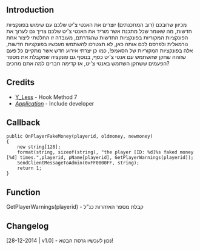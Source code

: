 ## Introduction ##
מכיוון שרובכם (רוב המתכנתים) יוצרים את האנטי צ'יט שלכם עם שימוש בפונקציות חדשות, מה שאומר
שכל מתכנת אשר מוריד את האנטי צ'יט שלכם צריך גם לערוך את הפונקציות המקוריות בפונקציות החדשות שהגדרתם,
מעובדה זו החלטתי ליצור אחת נורמאלית ולפרסם לכם אותה כאן, לא תצטרכו להשתמש מעכשיו בפונקציות חדשות,
אלה בפונקציות המקוריות של הסאמפ!, כמו כן יצרתי אירוע חדש אשר מתקיים כל פעם שזוהה שחקן שהשתמש עם אנטי צ'יט כסף,
בנוסף גם פונקציה שמקבלת את מספר הפעמים ששחקן השתמש באנטי צ'יט, אז קדימה חברים למה אתם מחכים?

## Credits ##
* [Y_Less](http://forum.sa-mp.com/showthread.php?t=441293) - Hook Method 7
* [_Application_](http://www.fxp.co.il/member.php?u=782565) - Include developer

## Callback ##
	
	public OnPlayerFakeMoney(playerid, oldmoney, newmoney)
	{
		new string[128];
		format(string, sizeof(string), "the player [ID: %d]%s faked money [%d] times.",playerid, pName[playerid], GetPlayerWarnings(playerid));
		SendClientMessageToAdmin(0xFF0000FF, string);
		return 1;
	}

## Function ##
GetPlayerWarnings(playerid) - קבלת מספר האזהרות כנ"ל

## Changelog ##
[28-12-2014 | v1.0] - נכון לעכשיו גרסת הבטא!
